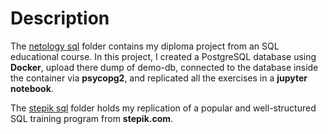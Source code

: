 # Description
The [netology sql](/netology) folder contains my diploma project from an SQL educational course. In this project, I created a PostgreSQL database using **Docker**, upload there dump of demo-db, connected to the database inside the container via **psycopg2**, and replicated all the exercises in a **jupyter notebook**.

The [stepik sql](/stepik) folder holds my replication of a popular and well-structured SQL training program from **stepik.com**.